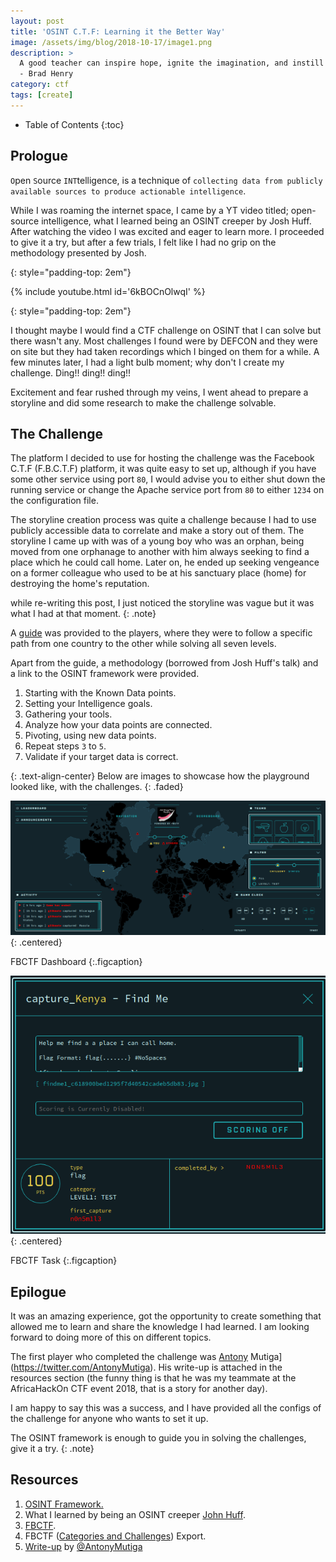 ```yaml
---
layout: post
title: 'OSINT C.T.F: Learning it the Better Way'
image: /assets/img/blog/2018-10-17/image1.png
description: >
  A good teacher can inspire hope, ignite the imagination, and instill a love of learning.
  - Brad Henry
category: ctf
tags: [create]
---
```


- Table of Contents
{:toc}

## Prologue

`O`pen `S`ource `INT`telligence, is a technique of `collecting data from publicly available sources to produce actionable intelligence`.

While I was roaming the internet space, I came by a YT video titled; open-source intelligence, what I learned being an OSINT creeper by Josh Huff. After watching the video I was excited and eager to learn more. I proceeded to give it a try, but after a few trials, I felt like I had no grip on the methodology presented by Josh.

{: style="padding-top: 2em"}

{% include youtube.html id='6kBOCnOlwqI' %}

{: style="padding-top: 2em"}

I thought maybe I would find a CTF challenge on OSINT that I can solve but there wasn't any. Most challenges I found were by DEFCON and they were on site but they had taken recordings which I binged on them for a while. A few minutes later, I had a light bulb moment; why don't I create my challenge. Ding!! ding!! ding!!

Excitement and fear rushed through my veins, I went ahead to prepare a storyline and did some research to make the challenge solvable.

## The Challenge

The platform I decided to use for hosting the challenge was the Facebook C.T.F (F.B.C.T.F) platform, it was quite easy to set up, although if you have some other service using port `80`, I would advise you to either shut down the running service or change the Apache service port from `80` to either `1234` on the configuration file.

The storyline creation process was quite a challenge because I had to use publicly accessible data to correlate and make a story out of them. The storyline I came up with was of a young boy who was an orphan, being moved from one orphanage to another with him always seeking to find a place which he could call home. Later on, he ended up seeking vengeance on a former colleague who used to be at his sanctuary place (home) for destroying the home's reputation.

while re-writing this post, I just noticed the storyline was vague but it was what I had at that moment.
{: .note}

A [guide](https://github.com/iAmG-r00t/OSINT-CTF/blob/master/PWN3RS%20OSINT%20CTF%20GUIDE.pdf) was provided to the players, where they were to follow a specific path from one country to the other while solving all seven levels.

Apart from the guide, a methodology (borrowed from Josh Huff's talk) and a link to the OSINT framework were provided.

1. Starting with the Known Data points.
2. Setting your Intelligence goals.
3. Gathering your tools.
4. Analyze how your data points are connected.
5. Pivoting, using new data points.
6. Repeat steps `3` to `5`.
7. Validate if your target data is correct.

{: .text-align-center}
Below are images to showcase how the playground looked like, with the challenges.
{: .faded}

![image2](/assets/img/blog/2018-10-17/image2.png){: .centered}

FBCTF Dashboard
{:.figcaption}

![image3](/assets/img/blog/2018-10-17/image3.png){: .centered}

FBCTF Task
{:.figcaption}

## Epilogue

It was an amazing experience, got the opportunity to create something that allowed me to learn and share the knowledge I had learned. I am looking forward to doing more of this on different topics.

The first player who completed the challenge was [Antony](https://twitter.com/AntonyMutiga) Mutiga](https://twitter.com/AntonyMutiga). His write-up is attached in the resources section (the funny thing is that he was my teammate at the AfricaHackOn CTF event 2018, that is a story for another day).

I am happy to say this was a success, and I have provided all the configs of the challenge for anyone who wants to set it up.

The OSINT framework is enough to guide you in solving the challenges, give it a try.
{: .note}

## Resources

1. [OSINT Framework.](https://osintframework.com/)
2. What I learned by being an OSINT creeper [John Huff](https://www.youtube.com/watch?v=6kBOCnOlwqI).
3. [FBCTF](https://github.com/facebook/fbctf).
4. FBCTF ([Categories and Challenges](https://github.com/iAmG-r00t/OSINT-CTF)) Export.
5. [Write-up](https://github.com/iAmG-r00t/OSINT-CTF) by [@AntonyMutiga](https://twitter.com/AntonyMutiga)
